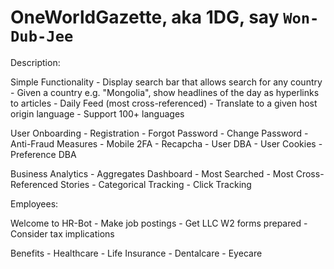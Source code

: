 # OneWorldGazette, aka 1DG, say `Won-Dub-Jee`

Description:

Simple Functionality
	- Display search bar that allows search for any country
	- Given a country e.g. "Mongolia", show headlines of the day as hyperlinks to articles
	- Daily Feed (most cross-referenced)
	- Translate to a given host origin language 
	- Support 100+ languages

User Onboarding
	- Registration
	- Forgot Password
	- Change Password
	- Anti-Fraud Measures
		- Mobile 2FA
		- Recapcha
	- User DBA
	- User Cookies
	- Preference DBA

Business Analytics
	- Aggregates Dashboard
	- Most Searched
	- Most Cross-Referenced Stories
	- Categorical Tracking
	- Click Tracking

Employees:

Welcome to HR-Bot
	- Make job postings
	- Get LLC W2 forms prepared
	- Consider tax implications

Benefits
	- Healthcare
	- Life Insurance
	- Dentalcare
	- Eyecare

	

